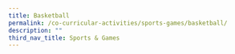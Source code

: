 ```yaml
---
title: Basketball
permalink: /co-curricular-activities/sports-games/basketball/
description: ""
third_nav_title: Sports & Games
---
```

